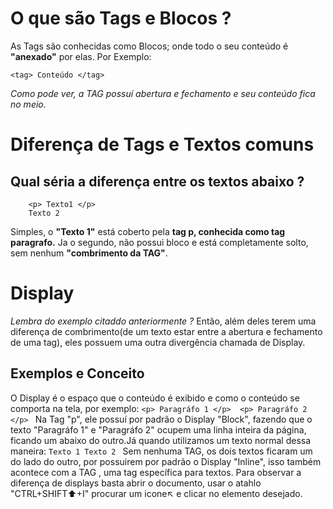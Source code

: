 # O que são Tags e Blocos ? 

As Tags são conhecidas como Blocos; onde todo o seu conteúdo é __"anexado"__ por elas. Por Exemplo:


```
<tag> Conteúdo </tag> 
```

_Como pode ver, a TAG possuí abertura e fechamento e seu conteúdo fica no meio._

# Diferença de Tags e Textos comuns

## Qual séria a diferença entre os textos abaixo ?

```
    <p> Texto1 </p> 
    Texto 2
```
Simples, o __"Texto 1"__ está coberto pela __tag p, conhecida como tag paragrafo.__ Ja o segundo, não possui bloco e está completamente
solto, sem nenhum __"combrimento da TAG"__.

# Display   
*Lembra do exemplo citaddo anteriormente ?* Então, além deles terem uma diferença de combrimento(de um texto estar entre a abertura e fechamento de uma tag), eles possuem uma outra divergência chamada de Display. 
## Exemplos e Conceito
O Display é o espaço que o conteúdo é exibido e como o conteúdo se comporta na tela, por exemplo:
    ```
        <p> Paragráfo 1 </p> 
        <p> Paragráfo 2 </p> 
    ``` 
    Na Tag "p", ele possuí por padrão o Display "Block", fazendo que o texto "Paragráfo 1" e "Paragráfo 2" ocupem uma linha inteira da página,
    ficando um abaixo do outro.Já quando utilizamos um texto normal dessa maneira:
    ```
        Texto 1
        Texto 2 
    ```
    Sem nenhuma TAG, os dois textos ficaram um do lado do outro, por possuirem por padrão o Display "Inline", isso também acontece com a TAG <span>, uma tag específica para textos. Para observar a diferença de displays basta abrir o documento, usar o atahlo "CTRL+SHIFT⬆️+I" procurar um icone↖️ e clicar no elemento desejado.
